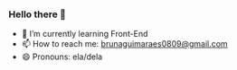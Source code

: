 ### Hello there 👋

- 🌱 I’m currently learning Front-End
- 📫 How to reach me: brunaguimaraes0809@gmail.com
- 😄 Pronouns: ela/dela                           
